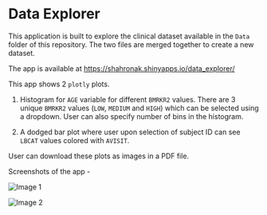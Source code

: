 # Data Explorer


This application is built to explore the clinical dataset available in the `Data` folder of this repository. The two files are merged together to create a new dataset. 

The app is available at https://shahronak.shinyapps.io/data_explorer/ 


This app shows 2 `plotly` plots. 

1. Histogram for `AGE` variable for different `BMRKR2` values. There are 3 unique `BMRKR2` values (`LOW`, `MEDIUM` and `HIGH`) which can be selected using a dropdown. User can also specify number of bins in the histogram. 

2. A dodged bar plot where user upon selection of subject ID can see `LBCAT` values colored with `AVISIT`. 

User can download these plots as images in a PDF file. 

Screenshots of the app - 

![Image 1](https://github.com/shahronak47/data_explorer/blob/99c53a4810aba5c4eec04ae4f2297e4edb891cd7/Images/image2.png)


![Image 2](https://github.com/shahronak47/data_explorer/blob/99c53a4810aba5c4eec04ae4f2297e4edb891cd7/Images/image1.png)



